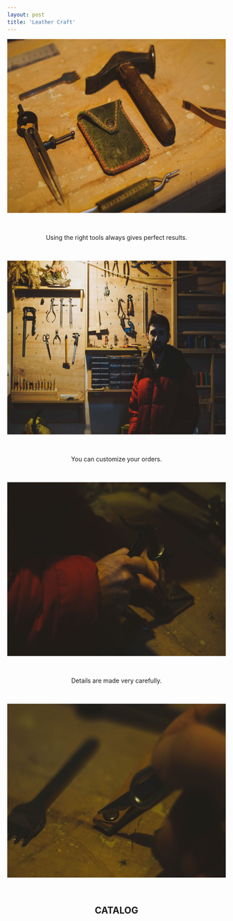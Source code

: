 ```yaml
---
layout: post
title: 'Leather Craft'
---
```


<p><img src="https://github.com/Kutalp/portfolio-jekyll-theme/blob/gh-pages/assets/img/projects/kutalp-01531.jpg?raw=true" alt="Workshop1" width="600" height="400" /></p>
<p>&nbsp;</p>
<p style="text-align: center;">Using the right tools always gives perfect results.</p>
<p>&nbsp;</p>
<p><img src="https://github.com/Kutalp/portfolio-jekyll-theme/blob/gh-pages/assets/img/projects/kutalp-01540.jpg?raw=true" alt="Improve Kutalp" width="600" height="400" /></p>
<p>&nbsp;</p>
<p style="text-align: center;">You can customize your orders.</p>
<p>&nbsp;</p>
<p><img src="https://github.com/Kutalp/portfolio-jekyll-theme/blob/gh-pages/assets/img/projects/kutalp-01542.jpg?raw=true" alt="Testing Kutalp" width="600" height="400" /></p>
<p>&nbsp;</p>
<p style="text-align: center;">Details are made very carefully.</p>
<p>&nbsp;</p>
<p><img src="https://github.com/Kutalp/portfolio-jekyll-theme/blob/gh-pages/assets/img/projects/kutalp-01544.jpg?raw=true" alt="Testing Kutalp" width="600" height="400" /></p>
<p>&nbsp;</p>

<h2 style="text-align: center;">CATALOG</h2>
<a data-pin-do="embedBoard" data-pin-board-width="500" data-pin-scale-height="200" data-pin-scale-width="500" href="https://tr.pinterest.com/kutalpd/leather-craft/"></a>

